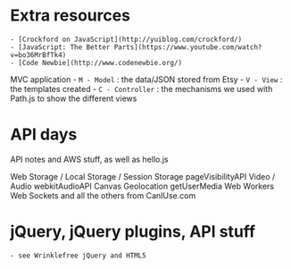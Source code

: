 # Extra resources

	- [Crockford on JavaScript](http://yuiblog.com/crockford/)
	- [JavaScript: The Better Parts](https://www.youtube.com/watch?v=bo36MrBfTk4)
	- [Code Newbie](http://www.codenewbie.org/)

MVC application
    - `M - Model` : the data/JSON stored from Etsy
    - `V - View` : the templates created
    - `C - Controller` : the mechanisms we used with Path.js to show the different views

# API days

API notes and AWS stuff, as well as hello.js

Web Storage / Local Storage / Session Storage
pageVisibilityAPI
Video / Audio
webkitAudioAPI
Canvas
Geolocation
getUserMedia
Web Workers
Web Sockets
and all the others from CanIUse.com

# jQuery, jQuery plugins, API stuff

	- see Wrinklefree jQuery and HTML5
